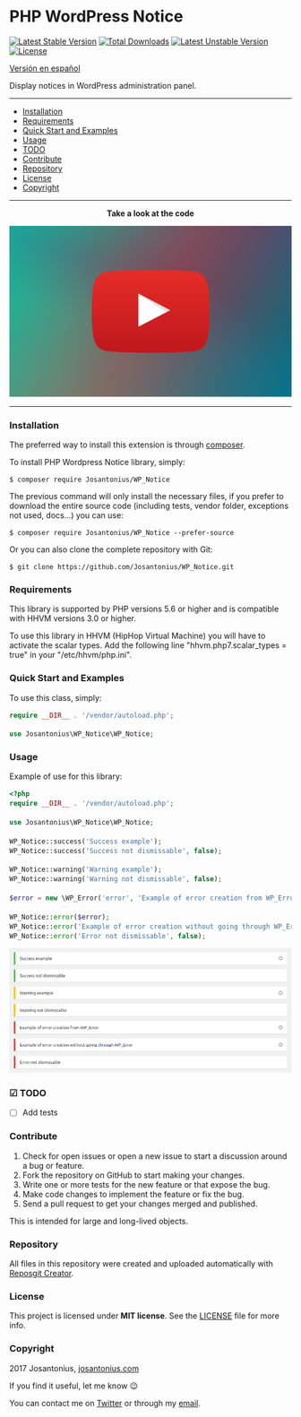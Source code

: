 # PHP WordPress Notice

[![Latest Stable Version](https://poser.pugx.org/josantonius/wp_notice/v/stable)](https://packagist.org/packages/josantonius/wp_notice) [![Total Downloads](https://poser.pugx.org/josantonius/wp_notice/downloads)](https://packagist.org/packages/josantonius/wp_notice) [![Latest Unstable Version](https://poser.pugx.org/josantonius/wp_notice/v/unstable)](https://packagist.org/packages/josantonius/wp_notice) [![License](https://poser.pugx.org/josantonius/wp_notice/license)](https://packagist.org/packages/josantonius/wp_notice)

[Versión en español](README-ES.md)

Display notices in WordPress administration panel.

---

- [Installation](#installation)
- [Requirements](#requirements)
- [Quick Start and Examples](#quick-start-and-examples)
- [Usage](#usage)
- [TODO](#todo)
- [Contribute](#contribute)
- [Repository](#repository)
- [License](#license)
- [Copyright](#copyright)

---

<p align="center"><strong>Take a look at the code</strong></p>

<p align="center">
  <a href="https://youtu.be/wKHnSJHpmYE" title="Take a look at the code">
  	<img src="https://raw.githubusercontent.com/Josantonius/PHP-Algorithm/master/resources/youtube-thumbnail.jpg">
  </a>
</p>

---

### Installation

The preferred way to install this extension is through [composer](http://getcomposer.org/download/).

To install PHP Wordpress Notice library, simply:

    $ composer require Josantonius/WP_Notice

The previous command will only install the necessary files, if you prefer to download the entire source code (including tests, vendor folder, exceptions not used, docs...) you can use:

    $ composer require Josantonius/WP_Notice --prefer-source

Or you can also clone the complete repository with Git:

	$ git clone https://github.com/Josantonius/WP_Notice.git
	
### Requirements

This library is supported by PHP versions 5.6 or higher and is compatible with HHVM versions 3.0 or higher.

To use this library in HHVM (HipHop Virtual Machine) you will have to activate the scalar types. Add the following line "hhvm.php7.scalar_types = true" in your "/etc/hhvm/php.ini".

### Quick Start and Examples

To use this class, simply:

```php
require __DIR__ . '/vendor/autoload.php';

use Josantonius\WP_Notice\WP_Notice;
```
### Usage

Example of use for this library:

```php
<?php
require __DIR__ . '/vendor/autoload.php';

use Josantonius\WP_Notice\WP_Notice;

WP_Notice::success('Success example');
WP_Notice::success('Success not dismissable', false);

WP_Notice::warning('Warning example');
WP_Notice::warning('Warning not dismissable', false);

$error = new \WP_Error('error', 'Example of error creation from WP_Error');

WP_Notice::error($error);
WP_Notice::error('Example of error creation without going through WP_Error');
WP_Notice::error('Error not dismissable', false);
```

![image](resources/images/english-notices.png)

### ☑ TODO

- [ ] Add tests

### Contribute
1. Check for open issues or open a new issue to start a discussion around a bug or feature.
1. Fork the repository on GitHub to start making your changes.
1. Write one or more tests for the new feature or that expose the bug.
1. Make code changes to implement the feature or fix the bug.
1. Send a pull request to get your changes merged and published.

This is intended for large and long-lived objects.

### Repository

All files in this repository were created and uploaded automatically with [Reposgit Creator](https://github.com/Josantonius/BASH-Reposgit).

### License

This project is licensed under **MIT license**. See the [LICENSE](LICENSE) file for more info.

### Copyright

2017 Josantonius, [josantonius.com](https://josantonius.com/)

If you find it useful, let me know :wink:

You can contact me on [Twitter](https://twitter.com/Josantonius) or through my [email](mailto:hello@josantonius.com).